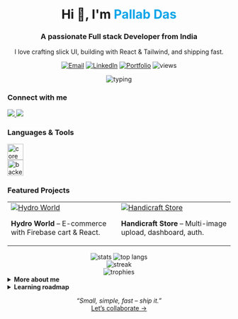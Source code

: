 <!-- =========================
✨ CLEAN HEADER (centered)
Paste below your current <h1>/<h3> or keep both and compare.
========================= -->
<div align="center">
  <h1>Hi 👋, I'm <span style="color:#0ea5e9">Pallab Das</span></h1>
  <h3>A passionate Full stack Developer from India</h3>
  
  <!-- quick intro line -->
  <p>
    I love crafting slick UI, building with React & Tailwind, and shipping fast.
  </p>
</div>

<!-- =========================
🎯 STATUS / BADGES ROW
Pick what you like – they’re all image links (safe for GitHub README)
========================= -->
<p align="center">
  <a href="mailto:pallabdas1507@gmail.com"><img src="https://img.shields.io/badge/Email-me-0ea5e9?style=for-the-badge&logo=gmail&logoColor=white" alt="Email"></a>
  <a href="https://www.linkedin.com/in/pallabdas1507/" target="_blank"><img src="https://img.shields.io/badge/LinkedIn-Connect-0a66c2?style=for-the-badge&logo=linkedin&logoColor=white" alt="LinkedIn"></a>
  <a href="https://dpallab.github.io" target="_blank"><img src="https://img.shields.io/badge/Portfolio-Open-22c55e?style=for-the-badge&logo=vercel&logoColor=white" alt="Portfolio"></a>
  <img src="https://komarev.com/ghpvc/?username=dpallab&label=Profile%20views&color=0ea5e9&style=for-the-badge" alt="views"/>
</p>

<!-- =========================
⌨️ TYPING LINE (updated with CV details)
========================= -->
<p align="center">
  <img src="https://readme-typing-svg.herokuapp.com?font=Fira+Code&size=22&pause=1000&color=0EA5E9&center=true&vCenter=true&width=800&lines=Frontend+Developer+%F0%9F%9A%80;React+%7C+Tailwind+%7C+TypeScript;Exploring+Next.js+%26+System+Design;AI+%26+ML+B.Tech+Student;Passionate+about+Scalable+Web+Apps;Clean+Code+%7C+Fast+Delivery" alt="typing" />
</p>

<!-- =========================
🔗 CONNECT WITH ME (icons)
========================= -->
<h3 align="left">Connect with me</h3>
<p>
  <a href="https://www.linkedin.com/in/pallabdas1507" target="_blank">
    <img src="https://img.shields.io/badge/LinkedIn-Pallab%20Das-0a66c2?style=flat&logo=linkedin&logoColor=white"/>
  </a>
  <a href="mailto:pallabdas1507@gmail.com">
    <img src="https://img.shields.io/badge/Gmail-Contact-EB4432?style=flat&logo=gmail&logoColor=white"/>
  </a>
</p>

<!-- =========================
🧰 SKILLS – CLEAN GRID
Swap/add icons as you like. All are SVGs, no scripts.
========================= -->
<h3 align="left">Languages & Tools</h3>
<div align="left">
  <img src="https://skillicons.dev/icons?i=html,css,js,ts,react,next,tailwind,bootstrap,redux,git,github,vercel" height="36" alt="core"/>
  <br/>
  <img src="https://skillicons.dev/icons?i=nodejs,express,mongodb,mysql,firebase,java,c,cpp,postman,aws" height="36" alt="backend etc"/>
</div>

<!-- =========================
📌 FEATURED PROJECT CARDS (lightweight, click-thru)
Replace URLs, titles, and descriptions with your projects.
========================= -->
<h3>Featured Projects</h3>
<table>
<tr>
  <td>
    <a href="https://github.com/dpallab/hydro-world"><img src="https://github-readme-stats.vercel.app/api/pin/?username=dpallab&repo=hydro-world" alt="Hydro World" /></a>
    <p><b>Hydro World</b> – E-commerce with Firebase cart & React.</p>
  </td>
  <td>
    <a href="https://github.com/dpallab/handicraft-store"><img src="https://github-readme-stats.vercel.app/api/pin/?username=dpallab&repo=handicraft-store" alt="Handicraft Store" /></a>
    <p><b>Handicraft Store</b> – Multi-image upload, dashboard, auth.</p>
  </td>
</tr>
</table>

<!-- =========================
📈 GITHUB STATS (theme-aware, compact)
========================= -->
<div align="center">
  <img src="https://github-readme-stats.vercel.app/api?username=dpallab&show_icons=true&rank_icon=github&hide_title=true" alt="stats"/>
  <img src="https://github-readme-stats.vercel.app/api/top-langs/?username=dpallab&layout=compact&langs_count=8" alt="top langs"/>
  <br/>
  <img src="https://github-readme-streak-stats.herokuapp.com/?user=dpallab" alt="streak"/>
</div>

<!-- =========================
🏆 TROPHIES (optional bling)
========================= -->
<div align="center">
  <img src="https://github-profile-trophy.vercel.app/?username=dpallab&row=1&margin-w=15" alt="trophies"/>
</div>

<!-- =========================
🧩 ABOUT ME – collapsible details
========================= -->
<details>
  <summary><b>More about me</b></summary>
  <br/>
  <ul>
    <li>🌱 Currently learning <b>React.js</b>, exploring <b>Next.js</b>.</li>
    <li>🚀 I like building <b>minimal, fast, accessible</b> web apps.</li>
    <li>🧪 Favorite stack: <b>React + Tailwind + Firebase</b>.</li>
    <li>🎯 2025 goals: ship 3 open-source components & publish a case study.</li>
  </ul>
</details>

<!-- =========================
🗂️ TECH ROADMAP – small checklist
========================= -->
<details>
  <summary><b>Learning roadmap</b></summary>
  <br/>
  <p>
    ✅ React fundamentals & hooks<br/>
    ✅ Tailwind design systems<br/>
    ◻️ TypeScript patterns<br/>
    ◻️ Next.js routing & data fetching<br/>
    ◻️ Testing with Vitest/RTL
  </p>
</details>

<!-- =========================
💬 QUOTE / CTA
========================= -->
<p align="center">
  <i>“Small, simple, fast – ship it.”</i><br/>
  <a href="mailto:pallabdas1507@gmail.com">Let’s collaborate →</a>
</p>

<!-- =========================
📌 TIPS
- Replace placeholder links (LinkedIn, Twitter, Portfolio).
- You can keep your original sections; these are add-ons.
- GitHub ignores external CSS/JS, so images & plain HTML/MD are best.
========================= -->  
